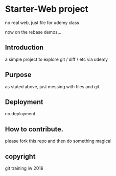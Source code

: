 # Starter-Web project

no real web, just file for udemy class

now on the rebase demos...

## Introduction

a simple project to explore git / diff / etc via udemy

## Purpose

as stated above, just messing with files and git.

## Deployment

no deployment.

## How to contribute.

please fork this repo and then do something magical

## copyright

git training lw 2019


